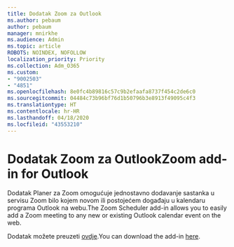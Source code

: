 ```yaml
---
title: Dodatak Zoom za Outlook
ms.author: pebaum
author: pebaum
manager: mnirkhe
ms.audience: Admin
ms.topic: article
ROBOTS: NOINDEX, NOFOLLOW
localization_priority: Priority
ms.collection: Adm_O365
ms.custom:
- "9002503"
- "4851"
ms.openlocfilehash: 8e0fc4b89816c57c9b2efaafa8737f454c2de6c0
ms.sourcegitcommit: 04484c73b96bf76d1b50796b3e8913f49095c4f3
ms.translationtype: HT
ms.contentlocale: hr-HR
ms.lasthandoff: 04/18/2020
ms.locfileid: "43553210"
---
```

# <a name="zoom-add-in-for-outlook"></a><span data-ttu-id="50e2c-102">Dodatak Zoom za Outlook</span><span class="sxs-lookup"><span data-stu-id="50e2c-102">Zoom add-in for Outlook</span></span>

<span data-ttu-id="50e2c-103">Dodatak Planer za Zoom omogućuje jednostavno dodavanje sastanka u servisu Zoom bilo kojem novom ili postojećem događaju u kalendaru programa Outlook na webu.</span><span class="sxs-lookup"><span data-stu-id="50e2c-103">The Zoom Scheduler add-in allows you to easily add a Zoom meeting to any new or existing Outlook calendar event on the web.</span></span>

<span data-ttu-id="50e2c-104">Dodatak možete preuzeti [ovdje](https://go.microsoft.com/fwlink/?linkid=2126413).</span><span class="sxs-lookup"><span data-stu-id="50e2c-104">You can download the add-in [here](https://go.microsoft.com/fwlink/?linkid=2126413).</span></span>
 